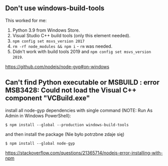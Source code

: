 ## Don't use windows-build-tools

This worked for me:

1. Python 3.9 from Windows Store.
2. Visual Studio C++ build tools (only this element needed).
3. `npm config set msvs_version 2017`
4. `rm -rf node_modules && npm i` - `rm` was needed.
5. Didn't work with build tools 2019 and `npm config set msvs_version 2019`.

https://github.com/nodejs/node-gyp#on-windows

## Can't find Python executable or MSBUILD : error MSB3428: Could not load the Visual C++ component "VCBuild.exe"

install all node-gyp dependencies with single command (NOTE: Run As Admin in Windows PowerShell):

`$ npm install --global --production windows-build-tools`

and then install the package (Nie było potrzbne zdaje się)

`$ npm install --global node-gyp`

https://stackoverflow.com/questions/21365714/nodejs-error-installing-with-npm
